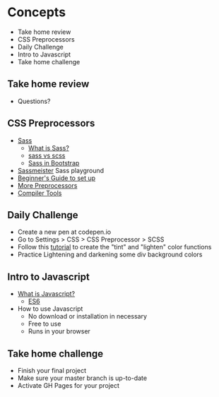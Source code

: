 # Concepts

- Take home review
- CSS Preprocessors
- Daily Challenge
- Intro to Javascript
- Take home challenge

## Take home review

- Questions?

## CSS Preprocessors

- [Sass](https://sass-lang.com/)
  - [What is Sass?](https://www.mugo.ca/Blog/7-benefits-of-using-SASS-over-conventional-CSS)
  - [sass vs scss](https://marksheet.io/sass-scss-less.html)
  - [Sass in Bootstrap](https://getbootstrap.com/docs/4.5/getting-started/theming/)
- [Sassmeister](https://www.sassmeister.com/) Sass playground
- [Beginner's Guide to set up](https://inspirationalpixels.com/sass-projects-for-beginners-1/)
- [More Preprocessors](https://medium.com/@raaechelb/css-precompilers-which-one-is-better-5e6ba831c0ed)
- [Compiler Tools](https://themefisher.com/sass-compiler/)

## Daily Challenge

- Create a new pen at codepen.io
- Go to Settings > CSS > CSS Preprocessor > SCSS
- Follow this [tutorial](https://css-tricks.com/snippets/sass/tint-shade-functions/) to create the "tint" and "lighten" color functions
- Practice Lightening and darkening some div background colors

## Intro to Javascript

- [What is Javascript?](https://www.youtube.com/watch?v=c-I5S_zTwAc)
  - [ES6](https://www.youtube.com/watch?v=LhtTV5puMdg)
- How to use Javascript
  - No download or installation in necessary
  - Free to use
  - Runs in your browser

## Take home challenge

- Finish your final project
- Make sure your master branch is up-to-date
- Activate GH Pages for your project
